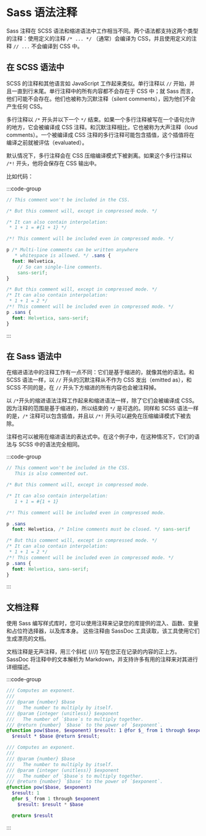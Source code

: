 # Sass 语法注释

Sass 注释在 SCSS 语法和缩进语法中工作相当不同。两个语法都支持这两个类型的注释：使用定义的注释 `/* ... */` （通常）会编译为 CSS，并且使用定义的注释 `// ...` 不会编译到 CSS 中。

## 在 SCSS 语法中

SCSS 的注释和其他语言如 JavaScript 工作起来类似。单行注释以 `//` 开始，并且一直到行末尾。单行注释中的所有内容都不会存在于 CSS 中；就 Sass 而言，他们可能不会存在。他们也被称为沉默注释（silent comments），因为他们不会产生任何 CSS。

多行注释以 `/*` 开头并以下一个 `*/` 结束。如果一个多行注释被写在一个语句允许的地方，它会被编译成 CSS 注释。和沉默注释相比，它也被称为大声注释（loud comments）。一个被编译成 CSS 注释的多行注释可能包含插值，这个插值将在编译之前就被评估（evaluated）。

默认情况下，多行注释会在 CSS 压缩编译模式下被剥离。如果这个多行注释以 `/*!` 开头，他将会保存在 CSS 输出中。

比如代码：

:::code-group

```scss
// This comment won't be included in the CSS.

/* But this comment will, except in compressed mode. */

/* It can also contain interpolation:
 * 1 + 1 = #{1 + 1} */

/*! This comment will be included even in compressed mode. */

p /* Multi-line comments can be written anywhere
   * whitespace is allowed. */ .sans {
  font: Helvetica,
    // So can single-line comments.
    sans-serif;
}
```

```css
/* But this comment will, except in compressed mode. */
/* It can also contain interpolation:
 * 1 + 1 = 2 */
/*! This comment will be included even in compressed mode. */
p .sans {
  font: Helvetica, sans-serif;
}
```

:::

## 在 Sass 语法中

在缩进语法中的注释工作有一点不同：它们是基于缩进的，就像其他的语法。和 SCSS 语法一样，以 `//` 开头的沉默注释从不作为 CSS 发出（emitted as），和 SCSS 不同的是，在 `//` 开头下方缩进的所有内容也会被注释掉。

以 `/*`开头的缩进语法注释工作起来和缩进语法一样，除了它们会被编译成 CSS。因为注释的范围是基于缩进的，所以结束的 `*/` 是可选的。同样和 SCSS 语法一样的是，`/*` 注释可以包含插值，并且以 `/*!` 开头可以避免在压缩编译模式下被去除。

注释也可以被用在缩进语法的表达式中。在这个例子中，在这种情况下，它们的语法与 SCSS 中的语法完全相同。

:::code-group

```sass
// This comment won't be included in the CSS.
   This is also commented out.

/* But this comment will, except in compressed mode.

/* It can also contain interpolation:
   1 + 1 = #{1 + 1}

/*! This comment will be included even in compressed mode.

p .sans
  font: Helvetica, /* Inline comments must be closed. */ sans-serif
```

```css
/* But this comment will, except in compressed mode. */
/* It can also contain interpolation:
 * 1 + 1 = 2 */
/*! This comment will be included even in compressed mode. */
p .sans {
  font: Helvetica, sans-serif;
}
```

:::

## 文档注释

使用 Sass 编写样式库时，您可以使用注释来记录您的库提供的混入、函数、变量和占位符选择器，以及库本身。 这些注释由 SassDoc 工具读取，该工具使用它们生成漂亮的文档。

文档注释是无声注释，用三个斜杠 (///) 写在您正在记录的内容的正上方。 SassDoc 将注释中的文本解析为 Markdown，并支持许多有用的注释来对其进行详细描述。

:::code-group

```scss
/// Computes an exponent.
///
/// @param {number} $base
///   The number to multiply by itself.
/// @param {integer (unitless)} $exponent
///   The number of `$base`s to multiply together.
/// @return {number} `$base` to the power of `$exponent`.
@function pow($base, $exponent) $result: 1 @for $_ from 1 through $exponent $result:
  $result * $base @return $result;
```

```sass
/// Computes an exponent.
///
/// @param {number} $base
///   The number to multiply by itself.
/// @param {integer (unitless)} $exponent
///   The number of `$base`s to multiply together.
/// @return {number} `$base` to the power of `$exponent`.
@function pow($base, $exponent)
  $result: 1
  @for $_ from 1 through $exponent
    $result: $result * $base

  @return $result

```

:::
